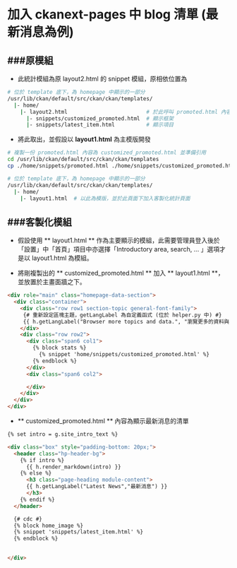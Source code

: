 # 加入 ckanext-pages 中 blog 清單 (最新消息為例)

<script type="text/javascript" src="../js/general.js"></script>

###原模組
---

* 此統計模組為原 layout2.html 的 snippet 模組，原相依位置為

```bash
# 位於 template 底下，為 homepage 中顯示的一部分
/usr/lib/ckan/default/src/ckan/ckan/templates/
  |- home/
    |- layout2.html                         # 於此呼叫 promoted.html 內容
      |- snippets/customized_promoted.html  # 顯示框架
      |- snippets/latest_item.html          # 顯示項目
```

* 將此取出，並假設以 **layout1.html** 為主模版開發

```bash
# 複製一份 promoted.html 內容為 customized_promoted.html 並準備引用
cd /usr/lib/ckan/default/src/ckan/ckan/templates
cp ./home/snippets/promoted.html ./home/snippets/customized_promoted.html

# 位於 template 底下，為 homepage 中顯示的一部分
/usr/lib/ckan/default/src/ckan/ckan/templates/
  |- home/
    |- layout1.html  # 以此為模版，並於此頁面下加入客製化統計頁面
```

###客製化模組
---

* 假設使用 ** layout1.html ** 作為主要顯示的模組，此需要管理員登入後於「設置」中「首頁」項目中亦選擇「Introductory area, search, ... 」選項才是以 layout1.html 為模組。

* 將剛複製出的 ** customized_promoted.html ** 加入 ** layout1.html **，並放置於主畫面牆之下。

```html
<div role="main" class="homepage-data-section">
  <div class="container">
    <div class="row row1 section-topic general-font-family">
     {# 重新設定區塊主題，getLangLabel 為自定義函式 (位於 helper.py 中) #}
     {{ h.getLangLabel("Browser more topics and data.", "瀏覽更多的資料與內容") }}
    </div>
    <div class="row row2">
      <div class="span6 col1">
        {% block stats %}
          {% snippet 'home/snippets/customized_promoted.html' %}
        {% endblock %}
      </div>
      <div class="span6 col2">

      </div>
    </div>
  </div>
</div>
```

* ** customized_promoted.html ** 內容為顯示最新消息的清單

```html
{% set intro = g.site_intro_text %}

<div class="box" style="padding-bottom: 20px;">
  <header class="hp-header-bg">
    {% if intro %}
      {{ h.render_markdown(intro) }}
    {% else %}
      <h3 class="page-heading module-content">
      {{ h.getLangLabel("Latest News","最新消息") }}
      </h3>
    {% endif %}
  </header>

  {# cdc #} 
  {% block home_image %}
  {% snippet 'snippets/latest_item.html' %}
  {% endblock %}

  
</div>
```
